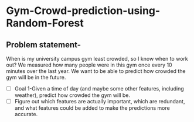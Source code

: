 # Gym-Crowd-prediction-using-Random-Forest

## Problem statement-
When is my university campus gym least crowded, so I know when to work out? We measured how many people were in this gym once every 10 minutes over the last year. We want to be able to predict how crowded the gym will be in the future.

 - [ ] Goal 1-Given a time of day (and maybe some other features, including weather), predict how crowded the gym will be.
 - [ ] Figure out which features are actually important, which are redundant, and what features could be added to make the predictions more accurate.

